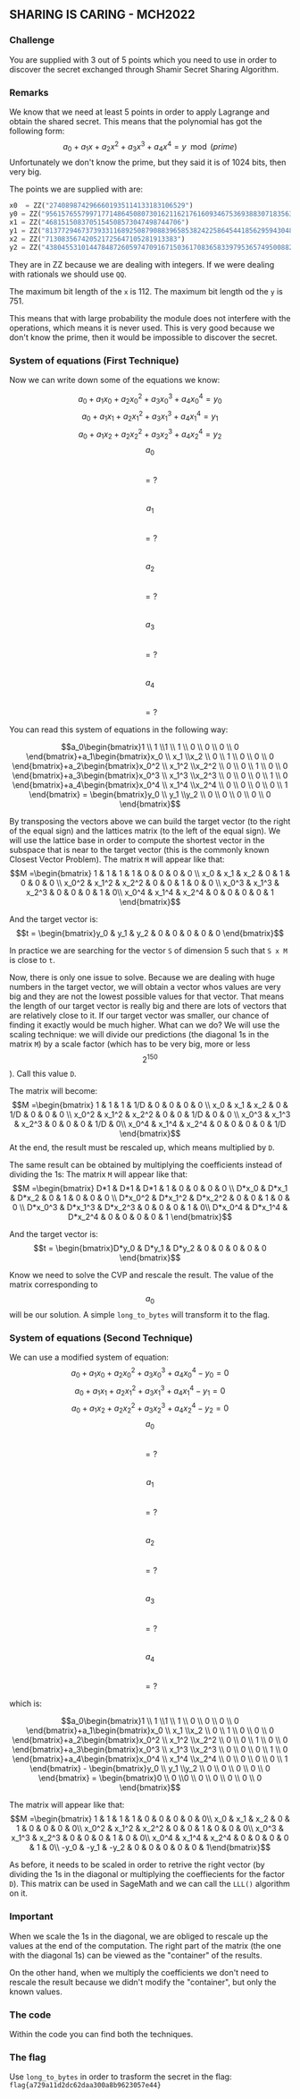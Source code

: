 ## SHARING IS CARING - MCH2022

### Challenge
You are supplied with 3 out of 5 points which you need to use in order to discover the secret exchanged through Shamir Secret Sharing Algorithm.

### Remarks
We know that we need at least 5 points in order to apply Lagrange and obtain the shared secret. This means that the polynomial has got the following form: $$a_0 + a_1x + a_2x^2 + a_3x^3 + a_4x^4 = y \mod{(prime)}$$
Unfortunately we don't know the prime, but they said it is of 1024 bits, then very big. 

The points we are supplied with are: 
```python
x0  = ZZ("2740898742966601935114133183106529")
y0 = ZZ("956157655799717714864508073016211621761609346753693883071835634336701162346899667843127478623689609421921959757635162027164435651849444039861798305449805669806060897098677034940051454923858123316418111771244842263136200150949")
x1 = ZZ("4681515083705154508573047498744706")
y1 = ZZ("8137729467373933116892508790883965853824225864544185629594304843306928863961691391715058478012421229999432914675335993933647800020626034683613711997688036772875553560302624022039862210798719189229119735618787699810723188634719")
x2 = ZZ("713083567420521725647105281913383")
y2 = ZZ("4380455310144784872605974709167150361708365833979536574950088299593054964905207611091625844071796262320158274849703026573280865132707680730814638177402685313693168998262565678693098484143079216308958193534983606222931969247")
```

They are in ZZ because we are dealing with integers. If we were dealing with rationals we should use `QQ`.

The maximum bit length of the `x` is 112.
The maximum bit length od the `y` is 751.

This means that with large probability the module does not interfere with the operations, which means it is never used.
This is very good because we don't know the prime, then it would be impossible to discover the secret.

### System of equations (First Technique)
Now we can write down some of the equations we know:

$$a_0 + a_1x_0 + a_2x_0^2 + a_3x_0^3 + a_4x_0^4 = y_0$$
$$a_0 + a_1x_1 + a_2x_1^2 + a_3x_1^3 + a_4x_1^4 = y_1$$
$$a_0 + a_1x_2 + a_2x_2^2 + a_3x_2^3 + a_4x_2^4 = y_2$$
$$a_0$$ &nbsp; &nbsp; &nbsp; &nbsp; &nbsp; &nbsp; &nbsp; &nbsp; &nbsp; &nbsp; &nbsp; &nbsp; &nbsp; &nbsp; &nbsp; &nbsp; &nbsp; &nbsp; &nbsp; &nbsp; &nbsp; &nbsp; &nbsp; &nbsp; &nbsp; &nbsp; &nbsp; &nbsp; &nbsp; &nbsp; &nbsp; &nbsp; &nbsp; &nbsp; &nbsp; &nbsp;&nbsp; $$= ?$$
&nbsp;&nbsp;&nbsp;&nbsp;&nbsp;&nbsp;&nbsp;&nbsp;&nbsp;&nbsp;&nbsp;&nbsp;&nbsp;$$a_1$$ &nbsp; &nbsp; &nbsp; &nbsp; &nbsp; &nbsp; &nbsp; &nbsp; &nbsp; &nbsp; &nbsp; &nbsp; &nbsp; &nbsp; &nbsp; &nbsp; &nbsp; &nbsp; &nbsp; &nbsp; &nbsp; &nbsp; &nbsp; &nbsp; &nbsp; &nbsp; &nbsp; &nbsp; &nbsp; &nbsp; $$= ?$$
&nbsp;&nbsp;&nbsp;&nbsp;&nbsp;&nbsp;&nbsp;&nbsp;&nbsp;&nbsp;&nbsp;&nbsp;&nbsp;&nbsp;&nbsp;&nbsp;&nbsp;&nbsp;&nbsp;&nbsp;&nbsp;&nbsp;&nbsp;&nbsp;&nbsp;&nbsp;&nbsp;&nbsp;&nbsp;&nbsp;&nbsp;$$a_2$$ &nbsp; &nbsp; &nbsp; &nbsp; &nbsp; &nbsp; &nbsp; &nbsp; &nbsp; &nbsp; &nbsp; &nbsp; &nbsp; &nbsp; &nbsp; &nbsp; &nbsp; &nbsp; &nbsp;&nbsp;&nbsp;&nbsp;&nbsp;&nbsp;$$= ?$$
&nbsp;&nbsp;&nbsp;&nbsp;&nbsp;&nbsp;&nbsp;&nbsp;&nbsp;&nbsp;&nbsp;&nbsp;&nbsp;&nbsp;&nbsp;&nbsp;&nbsp;&nbsp;&nbsp;&nbsp;&nbsp;&nbsp;&nbsp;&nbsp;&nbsp;&nbsp;&nbsp;&nbsp;&nbsp;&nbsp;&nbsp;&nbsp;&nbsp;&nbsp;&nbsp;&nbsp;&nbsp;&nbsp;&nbsp;&nbsp;&nbsp;&nbsp;&nbsp;&nbsp;&nbsp;&nbsp;&nbsp;&nbsp;&nbsp;$$a_3$$ &nbsp; &nbsp; &nbsp; &nbsp; &nbsp; &nbsp; &nbsp;&nbsp;&nbsp;&nbsp;&nbsp;&nbsp;&nbsp;&nbsp;&nbsp;&nbsp;&nbsp;&nbsp;$$= ?$$
&nbsp;&nbsp;&nbsp;&nbsp;&nbsp;&nbsp;&nbsp;&nbsp;&nbsp;&nbsp;&nbsp;&nbsp;&nbsp;&nbsp;&nbsp;&nbsp;&nbsp;&nbsp;&nbsp;&nbsp;&nbsp;&nbsp;&nbsp;&nbsp;&nbsp;&nbsp;&nbsp;&nbsp;&nbsp;&nbsp;&nbsp;&nbsp;&nbsp;&nbsp;&nbsp;&nbsp;&nbsp;&nbsp;&nbsp;&nbsp;&nbsp;&nbsp;&nbsp;&nbsp;&nbsp;&nbsp;&nbsp;&nbsp;&nbsp;&nbsp;&nbsp;&nbsp;&nbsp;&nbsp;&nbsp;&nbsp;&nbsp;&nbsp;&nbsp;&nbsp;&nbsp;&nbsp;&nbsp;&nbsp;&nbsp;&nbsp;&nbsp;$$a_4$$ &nbsp; &nbsp; &nbsp; $$= ?$$


You can read this system of equations in the following way: 

$$a_0\begin{bmatrix}1 \\ 1 \\1 \\ 1 \\ 0 \\ 0 \\ 0 \\ 0 \end{bmatrix}+a_1\begin{bmatrix}x_0 \\ x_1 \\x_2 \\ 0 \\ 1 \\ 0 \\ 0 \\ 0 \end{bmatrix}+a_2\begin{bmatrix}x_0^2 \\ x_1^2 \\x_2^2 \\ 0 \\ 0 \\ 1 \\ 0 \\ 0 \end{bmatrix}+a_3\begin{bmatrix}x_0^3 \\ x_1^3 \\x_2^3 \\ 0 \\ 0 \\ 0 \\ 1 \\ 0 \end{bmatrix}+a_4\begin{bmatrix}x_0^4 \\ x_1^4 \\x_2^4 \\ 0 \\ 0 \\ 0 \\ 0 \\ 1 \end{bmatrix} = \begin{bmatrix}y_0 \\ y_1 \\y_2 \\ 0 \\ 0 \\ 0 \\ 0 \\ 0 \end{bmatrix}$$

By transposing the vectors above we can build the target vector (to the right of the equal sign) and the lattices matrix (to the left of the equal sign). We will use the lattice base in order to compute the shortest vector in the subspace that is near to the target vector (this is the commonly known Closest Vector Problem). 
The matrix `M` will appear like that:
$$M =\begin{bmatrix} 1 & 1 & 1 & 1 & 0 & 0 & 0 & 0 \\ x_0 & x_1 & x_2 & 0 & 1 & 0 & 0 & 0 \\ x_0^2 & x_1^2 & x_2^2 & 0 & 0 & 1 & 0 & 0 \\ x_0^3 & x_1^3 & x_2^3 & 0 & 0 & 0 & 1 & 0\\  x_0^4 & x_1^4 & x_2^4 & 0 & 0 & 0 & 0 & 1 \end{bmatrix}$$

And the target vector is: $$t = \begin{bmatrix}y_0 & y_1 & y_2 & 0 & 0 & 0 & 0 & 0 \end{bmatrix}$$

In practice we are searching for the vector `S` of dimension 5 such that `S x M` is close to `t`.

Now, there is only one issue to solve. Because we are dealing with huge numbers in the target vector, we will obtain a vector whos values are very big and they are not the lowest possible values for that vector. That means the length of our target vector is really big and there are lots of vectors that are relatively close to it. If our target vector was smaller, our chance of finding it exactly would be much higher. What can we do? We will use the scaling technique: we will divide our predictions (the diagonal 1s in the matrix `M`) by a scale factor (which has to be very big, more or less $$2^150$$). Call this value `D`.

The matrix will become: 
$$M =\begin{bmatrix} 1 & 1 & 1 & 1/D & 0 & 0 & 0 & 0 \\ x_0 & x_1 & x_2 & 0 & 1/D & 0 & 0 & 0 \\ x_0^2 & x_1^2 & x_2^2 & 0 & 0 & 1/D & 0 & 0 \\ x_0^3 & x_1^3 & x_2^3 & 0 & 0 & 0 & 1/D & 0\\  x_0^4 & x_1^4 & x_2^4 & 0 & 0 & 0 & 0 & 1/D \end{bmatrix}$$
At the end, the result must be rescaled up, which means multiplied by `D`.

The same result can be obtained by multiplying the coefficients instead of dividing the 1s:
The matrix `M` will appear like that:
$$M =\begin{bmatrix} D*1 & D*1 & D*1 & 1 & 0 & 0 & 0 & 0 \\ D*x_0 & D*x_1 & D*x_2 & 0 & 1 & 0 & 0 & 0 \\ D*x_0^2 & D*x_1^2 & D*x_2^2 & 0 & 0 & 1 & 0 & 0 \\ D*x_0^3 & D*x_1^3 & D*x_2^3 & 0 & 0 & 0 & 1 & 0\\  D*x_0^4 & D*x_1^4 & D*x_2^4 & 0 & 0 & 0 & 0 & 1 \end{bmatrix}$$

And the target vector is: $$t = \begin{bmatrix}D*y_0 & D*y_1 & D*y_2 & 0 & 0 & 0 & 0 & 0 \end{bmatrix}$$

Know we need to solve the CVP and rescale the result. The value of the matrix corresponding to $$a_0$$ will be our solution. 
A simple `long_to_bytes` will transform it to the flag.

### System of equations (Second Technique)
We can use a modified system of equation:
$$a_0 + a_1x_0 + a_2x_0^2 + a_3x_0^3 + a_4x_0^4 - y_0 = 0$$
$$a_0 + a_1x_1 + a_2x_1^2 + a_3x_1^3 + a_4x_1^4 - y_1 = 0$$
$$a_0 + a_1x_2 + a_2x_2^2 + a_3x_2^3 + a_4x_2^4 - y_2 = 0$$
$$a_0$$ &nbsp; &nbsp; &nbsp; &nbsp; &nbsp; &nbsp; &nbsp; &nbsp; &nbsp; &nbsp; &nbsp; &nbsp; &nbsp; &nbsp; &nbsp; &nbsp; &nbsp; &nbsp; &nbsp; &nbsp; &nbsp; &nbsp; &nbsp; &nbsp; &nbsp; &nbsp; &nbsp; &nbsp; &nbsp; &nbsp; &nbsp; &nbsp; &nbsp; &nbsp; &nbsp; &nbsp;&nbsp; &nbsp; &nbsp; &nbsp; &nbsp; &nbsp; &nbsp; &nbsp;$$= ?$$
&nbsp;&nbsp;&nbsp;&nbsp;&nbsp;&nbsp;&nbsp;&nbsp;&nbsp;&nbsp;&nbsp;&nbsp;&nbsp;$$a_1$$ &nbsp; &nbsp; &nbsp; &nbsp; &nbsp; &nbsp; &nbsp; &nbsp; &nbsp; &nbsp; &nbsp; &nbsp; &nbsp; &nbsp; &nbsp; &nbsp; &nbsp; &nbsp; &nbsp; &nbsp; &nbsp; &nbsp; &nbsp; &nbsp; &nbsp; &nbsp; &nbsp; &nbsp; &nbsp; &nbsp;  &nbsp; &nbsp; &nbsp; &nbsp; &nbsp; &nbsp; &nbsp;$$= ?$$
&nbsp;&nbsp;&nbsp;&nbsp;&nbsp;&nbsp;&nbsp;&nbsp;&nbsp;&nbsp;&nbsp;&nbsp;&nbsp;&nbsp;&nbsp;&nbsp;&nbsp;&nbsp;&nbsp;&nbsp;&nbsp;&nbsp;&nbsp;&nbsp;&nbsp;&nbsp;&nbsp;&nbsp;&nbsp;&nbsp;&nbsp;$$a_2$$ &nbsp; &nbsp; &nbsp; &nbsp; &nbsp; &nbsp; &nbsp; &nbsp; &nbsp; &nbsp; &nbsp; &nbsp; &nbsp; &nbsp; &nbsp; &nbsp; &nbsp; &nbsp; &nbsp;&nbsp;&nbsp;&nbsp;&nbsp;&nbsp; &nbsp; &nbsp; &nbsp; &nbsp; &nbsp; &nbsp;&nbsp;$$= ?$$
&nbsp;&nbsp;&nbsp;&nbsp;&nbsp;&nbsp;&nbsp;&nbsp;&nbsp;&nbsp;&nbsp;&nbsp;&nbsp;&nbsp;&nbsp;&nbsp;&nbsp;&nbsp;&nbsp;&nbsp;&nbsp;&nbsp;&nbsp;&nbsp;&nbsp;&nbsp;&nbsp;&nbsp;&nbsp;&nbsp;&nbsp;&nbsp;&nbsp;&nbsp;&nbsp;&nbsp;&nbsp;&nbsp;&nbsp;&nbsp;&nbsp;&nbsp;&nbsp;&nbsp;&nbsp;&nbsp;&nbsp;&nbsp;&nbsp;$$a_3$$&nbsp; &nbsp; &nbsp; &nbsp; &nbsp; &nbsp; &nbsp;&nbsp;&nbsp;&nbsp;&nbsp;&nbsp;&nbsp;&nbsp;&nbsp;&nbsp;&nbsp;&nbsp; &nbsp; &nbsp; &nbsp; &nbsp; &nbsp; &nbsp; &nbsp;$$= ?$$
&nbsp;&nbsp;&nbsp;&nbsp;&nbsp;&nbsp;&nbsp;&nbsp;&nbsp;&nbsp;&nbsp;&nbsp;&nbsp;&nbsp;&nbsp;&nbsp;&nbsp;&nbsp;&nbsp;&nbsp;&nbsp;&nbsp;&nbsp;&nbsp;&nbsp;&nbsp;&nbsp;&nbsp;&nbsp;&nbsp;&nbsp;&nbsp;&nbsp;&nbsp;&nbsp;&nbsp;&nbsp;&nbsp;&nbsp;&nbsp;&nbsp;&nbsp;&nbsp;&nbsp;&nbsp;&nbsp;&nbsp;&nbsp;&nbsp;&nbsp;&nbsp;&nbsp;&nbsp;&nbsp;&nbsp;&nbsp;&nbsp;&nbsp;&nbsp;&nbsp;&nbsp;&nbsp;&nbsp;&nbsp;&nbsp;&nbsp;&nbsp;$$a_4$$ &nbsp; &nbsp; &nbsp; &nbsp; &nbsp; &nbsp; &nbsp; &nbsp; &nbsp; &nbsp;$$= ?$$

which is: 

$$a_0\begin{bmatrix}1 \\ 1 \\1 \\ 1 \\ 0 \\ 0 \\ 0 \\ 0 \end{bmatrix}+a_1\begin{bmatrix}x_0 \\ x_1 \\x_2 \\ 0 \\ 1 \\ 0 \\ 0 \\ 0 \end{bmatrix}+a_2\begin{bmatrix}x_0^2 \\ x_1^2 \\x_2^2 \\ 0 \\ 0 \\ 1 \\ 0 \\ 0 \end{bmatrix}+a_3\begin{bmatrix}x_0^3 \\ x_1^3 \\x_2^3 \\ 0 \\ 0 \\ 0 \\ 1 \\ 0 \end{bmatrix}+a_4\begin{bmatrix}x_0^4 \\ x_1^4 \\x_2^4 \\ 0 \\ 0 \\ 0 \\ 0 \\ 1 \end{bmatrix} - \begin{bmatrix}y_0 \\ y_1 \\y_2 \\ 0 \\ 0 \\ 0 \\ 0 \\ 0 \end{bmatrix} = \begin{bmatrix}0 \\ 0 \\0 \\ 0 \\ 0 \\ 0 \\ 0 \\ 0 \end{bmatrix}$$

The matrix will appear like that:
$$M =\begin{bmatrix} 1 & 1 & 1 & 1 & 0 & 0 & 0 & 0 & 0\\ x_0 & x_1 & x_2 & 0 & 1 & 0 & 0 & 0 & 0\\ x_0^2 & x_1^2 & x_2^2 & 0 & 0 & 1 & 0 & 0 & 0\\ x_0^3 & x_1^3 & x_2^3 & 0 & 0 & 0 & 1 & 0 & 0\\  x_0^4 & x_1^4 & x_2^4 & 0 & 0 & 0 & 0 & 1 & 0\\ -y_0 & -y_1 & -y_2 & 0 & 0 & 0 & 0 & 0 & 1\end{bmatrix}$$

As before, it needs to be scaled in order to retrive the right vector (by dividing the 1s in the diagonal or multiplying the coeffiecients for the factor `D`).
This matrix can be used in SageMath and we can call the `LLL()` algorithm on it.

### Important
When we scale the 1s in the diagonal, we are obliged to rescale up the values at the end of the computation. The right part of the matrix (the one with the diagonal 1s) can be viewed as the "container" of the results. 

On the other hand, when we multiply the coefficients we don't need to rescale the result because we didn't modify the "container", but only the known values. 

### The code

Within the code you can find both the techniques.

### The flag

Use `long_to_bytes` in order to trasform the secret in the flag:
`flag{a729a11d2dc62daa300a8b9623057e44}`

